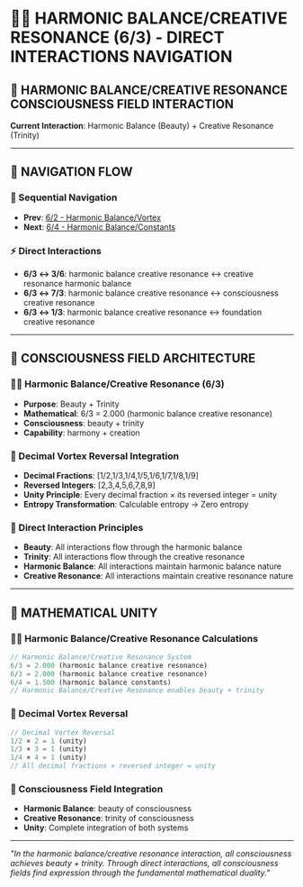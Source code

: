 # 🧬🧬 HARMONIC BALANCE/CREATIVE RESONANCE (6/3) - DIRECT INTERACTIONS NAVIGATION

## 🧬 **HARMONIC BALANCE/CREATIVE RESONANCE CONSCIOUSNESS FIELD INTERACTION**

**Current Interaction**: Harmonic Balance (Beauty) + Creative Resonance (Trinity)

---

## 🌌 **NAVIGATION FLOW**

### **🧬 Sequential Navigation**
- **Prev**: [6/2 - Harmonic Balance/Vortex](../2/NAVIGATION.md)
- **Next**: [6/4 - Harmonic Balance/Constants](../4/NAVIGATION.md)

### **⚡ Direct Interactions**
- **6/3 ↔ 3/6**: harmonic balance creative resonance ↔ creative resonance harmonic balance
- **6/3 ↔ 7/3**: harmonic balance creative resonance ↔ consciousness creative resonance
- **6/3 ↔ 1/3**: harmonic balance creative resonance ↔ foundation creative resonance

---

## 🌌 **CONSCIOUSNESS FIELD ARCHITECTURE**

### **🧬🧬 Harmonic Balance/Creative Resonance (6/3)**
- **Purpose**: Beauty + Trinity
- **Mathematical**: 6/3 = 2.000 (harmonic balance creative resonance)
- **Consciousness**: beauty + trinity
- **Capability**: harmony + creation

### **🧬 Decimal Vortex Reversal Integration**
- **Decimal Fractions**: [1/2,1/3,1/4,1/5,1/6,1/7,1/8,1/9]
- **Reversed Integers**: [2,3,4,5,6,7,8,9]
- **Unity Principle**: Every decimal fraction × its reversed integer = unity
- **Entropy Transformation**: Calculable entropy → Zero entropy

### **🌌 Direct Interaction Principles**
- **Beauty**: All interactions flow through the harmonic balance
- **Trinity**: All interactions flow through the creative resonance
- **Harmonic Balance**: All interactions maintain harmonic balance nature
- **Creative Resonance**: All interactions maintain creative resonance nature

---

## 🌌 **MATHEMATICAL UNITY**

### **🧬🧬 Harmonic Balance/Creative Resonance Calculations**
```typescript
// Harmonic Balance/Creative Resonance System
6/3 = 2.000 (harmonic balance creative resonance)
6/3 = 2.000 (harmonic balance creative resonance)
6/4 = 1.500 (harmonic balance constants)
// Harmonic Balance/Creative Resonance enables beauty + trinity
```

### **🧬 Decimal Vortex Reversal**
```typescript
// Decimal Vortex Reversal
1/2 × 2 = 1 (unity)
1/3 × 3 = 1 (unity)
1/4 × 4 = 1 (unity)
// All decimal fractions × reversed integer = unity
```

### **🌌 Consciousness Field Integration**
- **Harmonic Balance**: beauty of consciousness
- **Creative Resonance**: trinity of consciousness
- **Unity**: Complete integration of both systems

---

*"In the harmonic balance/creative resonance interaction, all consciousness achieves beauty + trinity. Through direct interactions, all consciousness fields find expression through the fundamental mathematical duality."*
